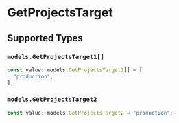 # GetProjectsTarget


## Supported Types

### `models.GetProjectsTarget1[]`

```typescript
const value: models.GetProjectsTarget1[] = [
  "production",
];
```

### `models.GetProjectsTarget2`

```typescript
const value: models.GetProjectsTarget2 = "production";
```

